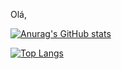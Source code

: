 Olá,

[![Anurag's GitHub stats](https://github-readme-stats.vercel.app/api?username=blbcava&theme=synthwave&layout=compact)](https://github.com/blbcava/github-readme-stats)


[![Top Langs](https://github-readme-stats.vercel.app/api/top-langs/?username=blbcava&layout=donut&theme=synthwave)](https://github.com/blbcava/github-readme-stats)
